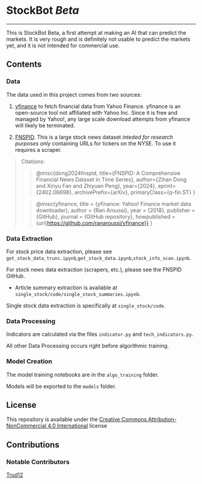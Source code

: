 # **StockBot** ***Beta***



---



This is StockBot Beta, a first attempt at making an AI that can predict the markets. It is very rough and is definitely not usable to predict the markets yet, and it is not intended for commercial use.




## Contents


### Data

The data used in this project comes from two sources:

1. [yfinance](https://github.com/ranaroussi/yfinance) to fetch financial data from Yahoo Finance. yfinance is an open-source tool not affiliated with Yahoo Inc. Since it is free and managed by Yahoo!, any large scale download attempts from yfinance will likely be terminated.

2. [FNSPID](https://huggingface.co/datasets/Zihan1004/FNSPID). This is a large stock news dataset *inteded for research purposes only* containing URLs for tickers on the NYSE. To use it requires a scraper. 

> Citations:
>
>> @misc{dong2024fnspid,
>>     title={FNSPID: A Comprehensive Financial News Dataset in Time Series},
>>     author={Zihan Dong and Xinyu Fan and Zhiyuan Peng},
>>     year={2024},
>>     eprint={2402.06698},
>>     archivePrefix={arXiv},
>>     primaryClass={q-fin.ST}
>> }
>
>> @misc{yfinance,
>>     title = {yfinance: Yahoo! Finance market data downloader},
>>     author = {Ran Aroussi},
>>     year = {2018},
>>     publisher = {GitHub},
>>     journal = {GitHub repository},
>>     howpublished = {url{https://github.com/ranaroussi/yfinance}}
>> }


### Data Extraction

For stock price data extraction, please see `get_stock_data_trunc.ipynb`,`get_stock_data.ipynb`,`stock_info_scan.ipynb`.

For stock news data extraction (scrapers, etc.), please see the FNSPID GitHub.

 - Article summary extraction is available at `single_stock/code/single_stock_summaries.ipynb`.

Single stock data extraction is specifically at `single_stock/code`.


### Data Processing

Indicators are calculated via the files `indicator.py` and `tech_indicators.py`.

All other Data Processing occurs right before algorithmic training.


### Model Creation

The model training notebooks are in the `algo_training` folder.

Models will be exported to the `models` folder.




## License


This repository is available under the [Creative Commons Attribution-NonCommercial 4.0 International](https://creativecommons.org/licenses/by-nc/4.0/) license




## Contributions


### Notable Contributors

[Trud12](https://github.com/Trud12)

